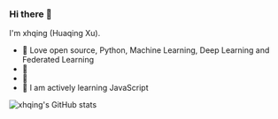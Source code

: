 ### Hi there 👋

I'm xhqing (Huaqing Xu).

- 🍒 Love open source, Python, Machine Learning, Deep Learning and Federated Learning
- 🍉 
- 🧐 
- 🍋 I am actively learning JavaScript

![xhqing's GitHub stats](https://github-readme-stats-eight-plum-27.vercel.app/api?username=xhqing&show_icons=true&theme=radical)


